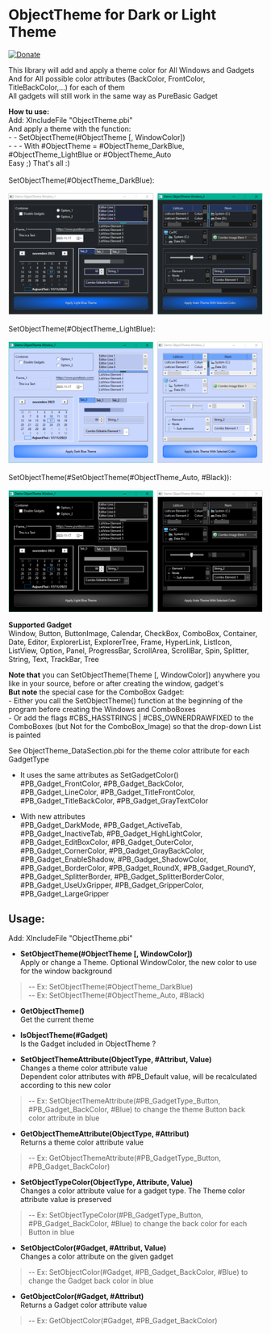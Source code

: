 # ObjectTheme for Dark or Light Theme

[![Donate](https://img.shields.io/badge/Donate-PayPal-green.svg)](https://www.paypal.com/donate/?cmd=_s-xclick&hosted_button_id=9WZ5EDAMPH6SE)

This library will add and apply a theme color for All Windows and Gadgets<br>
And for All possible color attributes (BackColor, FrontColor, TitleBackColor,...) for each of them<br>
All gadgets will still work in the same way as PureBasic Gadget<br>
     
**How tu use:**<br>
   Add: XIncludeFile "ObjectTheme.pbi"<br>
   And apply a theme with the function:<br>
      - - SetObjectTheme(#ObjectTheme [, WindowColor])<br>
         - - - With #ObjectTheme = #ObjectTheme_DarkBlue, #ObjectTheme_LightBlue or #ObjectTheme_Auto<br>
   Easy ;) That's all :)<br>
<br>
SetObjectTheme(#ObjectTheme_DarkBlue):<br>
<br>
![Alt text](/Images/ObjectTheme_DarkBlue.png?raw=true "ObjectTheme_DarkBlue")<br>
<br>
SetObjectTheme(#ObjectTheme_LightBlue):<br>
<br>
![Alt text](/Images/ObjectTheme_LightBlue.png?raw=true "ObjectTheme_LightBlue")<br>
<br>
SetObjectTheme(#SetObjectTheme(#ObjectTheme_Auto, #Black)):<br>
<br>
![Alt text](/Images/ObjectTheme_Auto_Black.png?raw=true "ObjectTheme_LightBlue")<br>

**Supported Gadget**<br>
   Window, Button, ButtonImage, Calendar, CheckBox, ComboBox, Container, Date, Editor, ExplorerList, ExplorerTree, Frame, HyperLink, ListIcon, ListView, Option, Panel, ProgressBar, ScrollArea, ScrollBar, Spin, Splitter, String, Text, TrackBar, Tree<br>   
  
**Note that** you can SetObjectTheme(Theme [, WindowColor]) anywhere you like in your source, before or after creating the window, gadget's<br>
   **But note** the special case for the ComboBox Gadget:<br> 
         - Either you call the SetObjectTheme() function at the beginning of the program before creating the Windows and ComboBoxes<br>
         - Or add the flags #CBS_HASSTRINGS | #CBS_OWNERDRAWFIXED to the ComboBoxes (but Not for the ComboBox_Image) so that the drop-down List is painted<br>

 See ObjectTheme_DataSection.pbi for the theme color attribute for each GadgetType<br>
- It uses the same attributes as SetGadgetColor()<br>
#PB_Gadget_FrontColor, #PB_Gadget_BackColor, #PB_Gadget_LineColor, #PB_Gadget_TitleFrontColor, #PB_Gadget_TitleBackColor, #PB_Gadget_GrayTextColor<br>

- With new attributes<br>
#PB_Gadget_DarkMode, #PB_Gadget_ActiveTab, #PB_Gadget_InactiveTab, #PB_Gadget_HighLightColor, #PB_Gadget_EditBoxColor, #PB_Gadget_OuterColor, #PB_Gadget_CornerColor, #PB_Gadget_GrayBackColor, #PB_Gadget_EnableShadow, #PB_Gadget_ShadowColor, #PB_Gadget_BorderColor, #PB_Gadget_RoundX, #PB_Gadget_RoundY, #PB_Gadget_SplitterBorder, #PB_Gadget_SplitterBorderColor, #PB_Gadget_UseUxGripper, #PB_Gadget_GripperColor, #PB_Gadget_LargeGripper<br>

## Usage:
Add: XIncludeFile "ObjectTheme.pbi"<br>
 - **SetObjectTheme(#ObjectTheme [, WindowColor])**<br>
Apply or change a Theme. Optional WindowColor, the new color to use for the window background<br>
>  -- Ex: SetObjectTheme(#ObjectTheme_DarkBlue)<br>
>  -- Ex: SetObjectTheme(#ObjectTheme_Auto, #Black)<br>

 - **GetObjectTheme()**<br>
Get the current theme<br>

 - **IsObjectTheme(#Gadget)**<br>
Is the Gadget included in ObjectTheme ?<br>

 - **SetObjectThemeAttribute(ObjectType, #Attribut, Value)**<br>
Changes a theme color attribute value<br>
Dependent color attributes with #PB_Default value, will be recalculated according to this new color<br>
>  -- Ex: SetObjectThemeAttribute(#PB_GadgetType_Button, #PB_Gadget_BackColor, #Blue) to change the theme Button back color attribute in blue<br>

 - **GetObjectThemeAttribute(ObjectType, #Attribut)**<br>
Returns a theme color attribute value<br>
>  -- Ex: GetObjectThemeAttribute(#PB_GadgetType_Button, #PB_Gadget_BackColor)<br>

 - **SetObjectTypeColor(ObjectType, Attribute, Value)**<br>
Changes a color attribute value for a gadget type. The Theme color attribute value is preserved<br>
>  -- Ex: SetObjectTypeColor(#PB_GadgetType_Button, #PB_Gadget_BackColor, #Blue) to change the back color for each Button in blue<br>

 - **SetObjectColor(#Gadget, #Attribut, Value)**<br>
Changes a color attribute on the given gadget<br>
>  -- Ex: SetObjectColor(#Gadget, #PB_Gadget_BackColor, #Blue) to change the Gadget back color in blue<br>

 - **GetObjectColor(#Gadget, #Attribut)**<br>
Returns a Gadget color attribute value<br>
>  -- Ex: GetObjectColor(#Gadget, #PB_Gadget_BackColor)<br>

